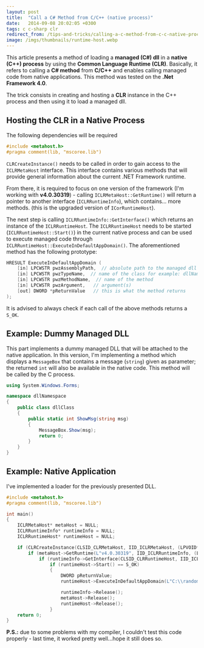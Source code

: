 ```yaml
---
layout: post
title:  "Call a C# Method from C/C++ (native process)"
date:   2014-09-08 20:02:05 +0300
tags: c c-sharp clr
redirect_from: /tips-and-tricks/calling-a-c-method-from-c-c-native-process
image: /imgs/thumbnails/runtime-host.webp
---
```


This article presents a method of loading a **managed (C#) dll** in a **native (C++) process** by using the **Common Language Runtime (CLR)**. Basically, it refers to calling a **C# method** from **C/C++** and enables calling managed code from native applications. This method was tested on the **.Net Framework 4.0**.

The trick consists in creating and hosting a **CLR** instance in the C++ process and then using it to load a managed dll.


## Hosting the CLR in a Native Process

The following dependencies will be required

```c
#include <metahost.h>
#pragma comment(lib, "mscoree.lib")
```

`CLRCreateInstance()` needs to be called in order to gain access to the `ICLRMetaHost` interface. This interface contains various methods that will provide general information about the current .NET Framework runtime.

From there, it is required to focus on one version of the framework (I'm working with **v4.0.30319**) - calling `ICLRMetaHost::GetRuntime()` will return a pointer to another interface (`ICLRRuntimeInfo`), which contains... more methods. (this is the upgraded version of `ICorRuntimeHost`).

The next step is calling `ICLRRuntimeInfo::GetInterface()` which returns an instance of the `ICLRRuntimeHost`. The `ICLRRuntimeHost` needs to be started (`ICLRRuntimeHost::Start()`) in the current native process and can be used to execute managed code through `ICLRRuntimeHost::ExecuteInDefaultAppDomain()`. The aforementioned method has the following prototype:

```c
HRESULT ExecuteInDefaultAppDomain (
    [in] LPCWSTR pwzAssemblyPath,  // absolute path to the managed dll (not relative!)
    [in] LPCWSTR pwzTypeName,  // name of the class for example: dllNamespace.dllClass
    [in] LPCWSTR pwzMethodName,  // name of the method 
    [in] LPCWSTR pwzArgument,   // argument(s)
    [out] DWORD *pReturnValue   // this is what the method returns
);
```

It is advised to always check if each call of the above methods returns a `S_OK`.

## Example: Dummy Managed DLL

This part implements a dummy managed DLL that will be attached to the native application. In this version, I'm implementing a method which displays a `MessageBox` that contains a message (`string`) given as parameter; the returned `int` will also be available in the native code. This method will be called by the C process. 


```csharp
using System.Windows.Forms;

namespace dllNamespace
{
    public class dllClass
    {
        public static int ShowMsg(string msg)
        {
            MessageBox.Show(msg);
            return 0;
        }
    }
}
```

## Example: Native Application

I've implemented a loader for the previously presented DLL.

```c
#include <metahost.h>
#pragma comment(lib, "mscoree.lib")

int main()
{
    ICLRMetaHost* metaHost = NULL;
    ICLRRuntimeInfo* runtimeInfo = NULL;
    ICLRRuntimeHost* runtimeHost = NULL;

    if (CLRCreateInstance(CLSID_CLRMetaHost, IID_ICLRMetaHost, (LPVOID*)&metaHost) == S_OK)
        if (metaHost->GetRuntime(L"v4.0.30319", IID_ICLRRuntimeInfo, (LPVOID*)&runtimeInfo) == S_OK)
            if (runtimeInfo->GetInterface(CLSID_CLRRuntimeHost, IID_ICLRRuntimeHost, (LPVOID*)&runtimeHost) == S_OK)
                if (runtimeHost->Start() == S_OK)
	            {		
                    DWORD pReturnValue;
                    runtimeHost->ExecuteInDefaultAppDomain(L"C:\\random.dll", L"dllNamespace.dllClass", L"ShowMsg", L"It works!!", &pReturnValue);

                    runtimeInfo->Release();
                    metaHost->Release();
                    runtimeHost->Release();
                }
    return 0;
} 
```



**P.S.:** due to some problems with my compiler, I couldn't test this code properly - last time, it worked pretty well...hope it still does so.